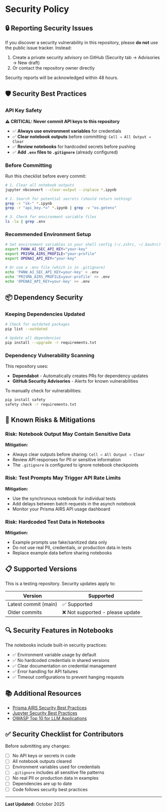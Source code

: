 # Security Policy

## 🔒 Reporting Security Issues

If you discover a security vulnerability in this repository, please **do not** use the public issue tracker. Instead:

1. Create a private security advisory on GitHub (Security tab → Advisories → New draft)
2. Or contact the repository owner directly

Security reports will be acknowledged within 48 hours.

## 🛡️ Security Best Practices

### API Key Safety

**⚠️ CRITICAL: Never commit API keys to this repository**

- ✅ **Always use environment variables** for credentials
- ✅ **Clear notebook outputs** before committing: `Cell → All Output → Clear`
- ✅ **Review notebooks** for hardcoded secrets before pushing
- ✅ **Add `.env` files to `.gitignore`** (already configured)

### Before Committing

Run this checklist before every commit:

```bash
# 1. Clear all notebook outputs
jupyter nbconvert --clear-output --inplace *.ipynb

# 2. Search for potential secrets (should return nothing)
grep -r "sk-" *.ipynb
grep -r "api_key.*=" *.ipynb | grep -v "os.getenv"

# 3. Check for environment variable files
ls -la | grep .env
```

### Recommended Environment Setup

```bash
# Set environment variables in your shell config (~/.zshrc, ~/.bashrc)
export PANW_AI_SEC_API_KEY="your-key"
export PRISMA_AIRS_PROFILE="your-profile"
export OPENAI_API_KEY="your-key"

# Or use a .env file (which is in .gitignore)
echo 'PANW_AI_SEC_API_KEY=your-key' > .env
echo 'PRISMA_AIRS_PROFILE=your-profile' >> .env
echo 'OPENAI_API_KEY=your-key' >> .env
```

## 📦 Dependency Security

### Keeping Dependencies Updated

```bash
# Check for outdated packages
pip list --outdated

# Update all dependencies
pip install --upgrade -r requirements.txt
```

### Dependency Vulnerability Scanning

This repository uses:
- **Dependabot** - Automatically creates PRs for dependency updates
- **GitHub Security Advisories** - Alerts for known vulnerabilities

To manually check for vulnerabilities:
```bash
pip install safety
safety check -r requirements.txt
```

## 🚨 Known Risks & Mitigations

### Risk: Notebook Output May Contain Sensitive Data

**Mitigation:**
- Always clear outputs before sharing: `Cell → All Output → Clear`
- Review API responses for PII or sensitive information
- The `.gitignore` is configured to ignore notebook checkpoints

### Risk: Test Prompts May Trigger API Rate Limits

**Mitigation:**
- Use the synchronous notebook for individual tests
- Add delays between batch requests in the asynch notebook
- Monitor your Prisma AIRS API usage dashboard

### Risk: Hardcoded Test Data in Notebooks

**Mitigation:**
- Example prompts use fake/sanitized data only
- Do not use real PII, credentials, or production data in tests
- Replace example data before sharing notebooks

## 📋 Supported Versions

This is a testing repository. Security updates apply to:

| Version | Supported          |
| ------- | ------------------ |
| Latest commit (main) | ✅ Supported |
| Older commits | ❌ Not supported - please update |

## 🔍 Security Features in Notebooks

The notebooks include built-in security practices:

- ✅ Environment variable usage by default
- ✅ No hardcoded credentials in shared versions
- ✅ Clear documentation on credential management
- ✅ Error handling for API failures
- ✅ Timeout configurations to prevent hanging requests

## 📚 Additional Resources

- [Prisma AIRS Security Best Practices](https://pan.dev/prisma-airs/)
- [Jupyter Security Best Practices](https://jupyter-notebook.readthedocs.io/en/stable/security.html)
- [OWASP Top 10 for LLM Applications](https://owasp.org/www-project-top-10-for-large-language-model-applications/)

## ✅ Security Checklist for Contributors

Before submitting any changes:

- [ ] No API keys or secrets in code
- [ ] All notebook outputs cleared
- [ ] Environment variables used for credentials
- [ ] `.gitignore` includes all sensitive file patterns
- [ ] No real PII or production data in examples
- [ ] Dependencies are up to date
- [ ] Code follows security best practices

---

**Last Updated:** October 2025
